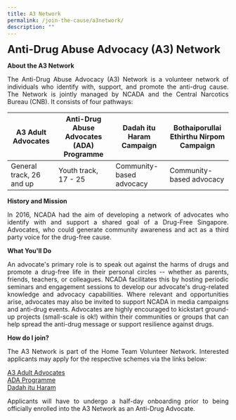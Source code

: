 ```yaml
---
title: A3 Network
permalink: /join-the-cause/a3network/
description: ""
---
```

<font size="5"> **Anti-Drug Abuse Advocacy (A3) Network**</font>

**About the A3 Network**

<p align="justify">The Anti-Drug Abuse Advocacy (A3) Network is a volunteer network of individuals who identify with, support, and promote the anti-drug cause. The Network is jointly managed by NCADA and the Central Narcotics Bureau (CNB). It consists of four pathways:



| A3 Adult Advocates | Anti-Drug Abuse Advocates (ADA) Programme | Dadah itu Haram Campaign | Bothaiporullai Ethirthu Nirpom Campaign|
| -------- | -------- | -------- |-------- |
| General track, 26 and up    | Youth track, 17 - 25     | Community-based advocacy  | Community-based advocacy    | </p>

**History and Mission**
<p align="justify"> In 2016, NCADA 
had the aim of developing a network of
advocates who identify with and support a shared goal of a Drug-Free Singapore. Advocates, who could generate community awareness and act as a third party voice for the drug-free cause.

**What You'll Do**
<p align="justify"> An advocate's primary role is to speak out against the harms of drugs and promote a drug-free life in their personal circles -- whether as parents, friends, teachers, or colleagues. NCADA facilitates this by hosting periodic seminars and engagement sessions to develop our advocate's drug-related knowledge and advocacy capabilities. Where relevant and opportunities arise, advocates may also be invited to support NCADA in media campaigns and anti-drug events. Advocates are highly encouraged to kickstart ground-up projects (small-scale is ok!) within their communities or groups that can help spread the anti-drug message or support resilience against drugs.
	
**How do I join?**
<p align="justify">The A3 Network is part of the Home Team Volunteer Network. Interested applicants may apply for the respective schemes via the links below:
	
[A3 Adult Advocates](https://go.gov.sg/a3aavolunteer)
<br> [ADA Programme](https://go.gov.sg/a3adavolunteer)
<br> [Dadah itu Haram](https://go.gov.sg/a3dihvolunteer)

<p align="justify"> Applicants will have to undergo a half-day onboarding prior to being officially enrolled into the A3 Network as an Anti-Drug Advocate.